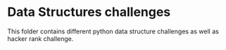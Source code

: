 # Data Structures challenges 

This folder contains different python data structure challenges as well as hacker rank challenge. 

